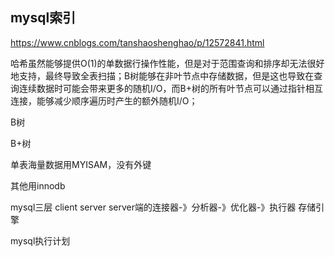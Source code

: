 ## mysql索引

https://www.cnblogs.com/tanshaoshenghao/p/12572841.html

哈希虽然能够提供O(1)的单数据行操作性能，但是对于范围查询和排序却无法很好地支持，最终导致全表扫描；B树能够在非叶节点中存储数据，但是这也导致在查询连续数据时可能会带来更多的随机I/O，而B+树的所有叶节点可以通过指针相互连接，能够减少顺序遍历时产生的额外随机I/O；

B树

B+树

单表海量数据用MYISAM，没有外键

其他用innodb

mysql三层
client
server server端的连接器-》分析器-》优化器-》执行器
存储引擎


mysql执行计划
